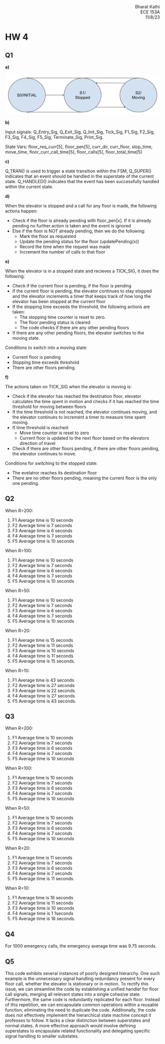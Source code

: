 <div style="text-align:right;">Bharat Kathi</div>
<div style="text-align:right;">ECE 153A</div>
<div style="text-align:right;">11/8/23</div>

# HW 4

## Q1

**a)**
<p align="middle">
  <img src="https://github.com/BK1031/ece153a/blob/main/hw4/a.png?raw=true" width="500" />
</p>

**b)** 

Input signals: Q_Entry_Sig, Q_Exit_Sig, Q_Init_Sig, Tick_Sig, F1_Sig, F2_Sig, F3_Sig, F4_Sig, F5_Sig, Terminate_Sig, Print_Sig.

State Vars: floor_req_curr[5], floor_pen[5], curr_dir, curr_floor, stop_time, move_time, floor_curr_call_time[5], floor_calls[5], floor_total_time[5]

**c)**

Q_TRAN() is used to trigger a state transition within the FSM, Q_SUPER() indicates that an event should be handled in the superstate of the current state. Q_HANDLED() indicates that the event has been successfully handled within the current state.

**d)**

When the elevator is stopped and a call for any floor is made, the following actions happen:
- Check if the floor is already pending with floor_pen[x]. If it is already pending no further action is taken and the event is ignored
- Else if the floor is NOT already pending, then we do the following:
    - Mark the floor as requested
    - Update the pending status for the floor (updatePending(x))
    - Record the time when the request was made
    - Increment the number of calls to that floor

**e)**

When the elevator is in a stopped state and recieves a TICK_SIG, it does the following:
- Check if the current floor is pending, if the floor is pending
- If the current floor is pending, the elevator continues to stay stopped and the elevator increments a timer that keeps track of how long the elevator has been stopped at the current floor
- If the stopping time exceeds the threshold, the following actions are taken:
    - The stopping time counter is reset to zero.
    - The floor pending status is cleared
    - The code checks if there are any other pending floors
- If there are any other pending floors, the elevator switches to the moving state.

Conditions to switch into a moving state:
- Current floor is pending
- Stopping time exceeds threshold
- There are other floors pending.

**f)**

The actions taken on TICK_SIG when the elevator is moving is:
- Check if the elevator has reached the destination floor, elevator calculates the time spent in motion and checks if it has reached the time threshold for moving between floors
- If the time threshold is not reached, the elevator continues moving, and the elevator continues to increment a timer to measure time spent moving.
- If time threshold is reached:
    - Move time counter is reset to zero
    - Current floor is updated to the next floor based on the elevators direction of travel
- Check if there are other floors pending, if there are other floors pending, the elevator continues to move.

Conditions for switching to the stopped state:
- The evelatror reaches its destination floor
- There are no other floors pending, meaning the current floor is the only one pending.

## Q2

When R=200:
1) F1 Average time is 10 seconds
2) F2 Average time is 7 seconds
3) F3 Average time is 6 seconds
4) F4 Average time is 7 seconds
5) F5 Average time is 10 seconds

When R=100:
1) F1 Average time is 10 seconds
2) F2 Average time is 7 seconds
3) F3 Average time is 6 seconds
4) F4 Average time is 7 seconds
5) F5 Average time is 10 seconds

When R=50:
1) F1 Average time is 10 seconds
2) F2 Average time is 7 seconds
3) F3 Average time is 6 seconds
4) F4 Average time is 7 seconds
5) F5 Average time is 10 seconds

When R=20:
1) F1 Average time is 15 seconds
2) F2 Average time is 11 seconds
3) F3 Average time is 10 seconds
4) F4 Average time is 11 seconds
5) F5 Average time is 15 seconds.

When R=10:
1) F1 Average time is 43 seconds
2) F2 Average time is 27 seconds
3) F3 Average time is 22 seconds
4) F4 Average time is 27 seconds
5) F5 Average time is 43 seconds.

## Q3

When R=200:
1) F1 Average time is 10 seconds
2) F2 Average time is 7 seconds
3) F3 Average time is 6 seconds
4) F4 Average time is 7 seconds
5) F5 Average time is 10 seconds

When R=100:
1) F1 Average time is 10 seconds
2) F2 Average time is 7 seconds
3) F3 Average time is 6 seconds
4) F4 Average time is 7 seconds
5) F5 Average time is 10 seconds

When R=50:
1) F1 Average time is 10 seconds
2) F2 Average time is 7 seconds
3) F3 Average time is 6 seconds
4) F4 Average time is 7 seconds
5) F5 Average time is 10 seconds

When R=20:
1) F1 Average time is 11 seconds
2) F2 Average time is 7 seconds
3) F3 Average time is 6 seconds
4) F4 Average time is 7 seconds
5) F5 Average time is 11 seconds.

When R=10:
1) F1 Average time is 16 seconds
2) F2 Average time is 11 seconds
3) F3 Average time is 10 seconds
4) F4 Average time is 1 1seconds
5) F5 Average time is 16 seconds.

## Q4

For 1000 emergency calls, the emergency average time was 9.75 seconds.

## Q5

This code exhibits several instances of poorly designed hierarchy. One such example is the unnecessary signal handling redundancy present for every floor call, whether the elevator is stationary or in motion. To rectify this issue, we can streamline the code by establishing a unified handler for floor call signals, merging all relevant states into a single cohesive state. Furthermore, the same code is redundantly replicated for each floor. Instead of this repetition, we can encapsulate common operations within a reusable function, eliminating the need to duplicate the code. Additionally, the code does not effectively implement the hierarchical state machine concept it professes to follow. It lacks a clear distinction between superstates and normal states. A more effective approach would involve defining superstates to encapsulate related functionality and delegating specific signal handling to smaller substates.